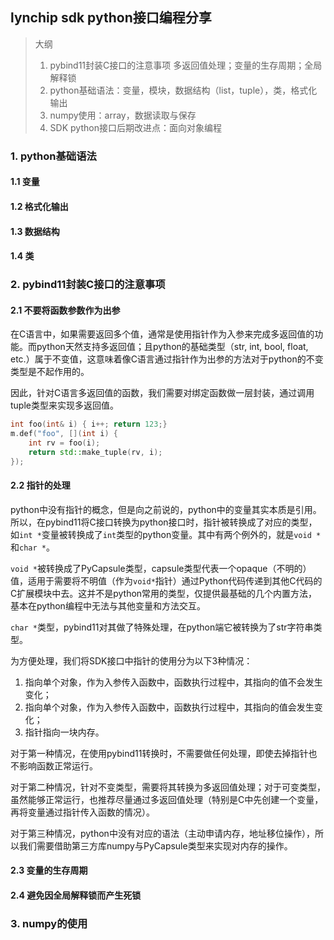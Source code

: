 ## lynchip sdk python接口编程分享

> 大纲
>
> 1. pybind11封装C接口的注意事项
>    多返回值处理；变量的生存周期；全局解释锁
> 2. python基础语法：变量，模块，数据结构（list，tuple），类，格式化输出
> 3. numpy使用：array，数据读取与保存
> 4. SDK python接口后期改进点：面向对象编程



### 1. python基础语法

#### 1.1 变量



#### 1.2 格式化输出



#### 1.3 数据结构



#### 1.4 类



### 2. pybind11封装C接口的注意事项

#### 2.1 不要将函数参数作为出参

在C语言中，如果需要返回多个值，通常是使用指针作为入参来完成多返回值的功能。而python天然支持多返回值；且python的基础类型（str, int, bool, float, etc.）属于不变值，这意味着像C语言通过指针作为出参的方法对于python的不变类型是不起作用的。

因此，针对C语言多返回值的函数，我们需要对绑定函数做一层封装，通过调用tuple类型来实现多返回值。

```C++
int foo(int& i) { i++; return 123;}
m.def("foo", [](int i) {
    int rv = foo(i);
    return std::make_tuple(rv, i);
});
```

#### 2.2 指针的处理

python中没有指针的概念，但是向之前说的，python中的变量其实本质是引用。所以，在pybind11将C接口转换为python接口时，指针被转换成了对应的类型，如`int *`变量被转换成了`int`类型的python变量。其中有两个例外的，就是`void *`和`char *`。

`void *`被转换成了PyCapsule类型，capsule类型代表一个opaque（不明的）值，适用于需要将不明值（作为`void*`指针）通过Python代码传递到其他C代码的C扩展模块中去。这并不是python常用的类型，仅提供最基础的几个内置方法，基本在python编程中无法与其他变量和方法交互。

`char *`类型，pybind11对其做了特殊处理，在python端它被转换为了str字符串类型。

为方便处理，我们将SDK接口中指针的使用分为以下3种情况：

1. 指向单个对象，作为入参传入函数中，函数执行过程中，其指向的值不会发生变化；
2. 指向单个对象，作为入参传入函数中，函数执行过程中，其指向的值会发生变化；
3. 指针指向一块内存。

对于第一种情况，在使用pybind11转换时，不需要做任何处理，即使去掉指针也不影响函数正常运行。

对于第二种情况，针对不变类型，需要将其转换为多返回值处理；对于可变类型，虽然能够正常运行，也推荐尽量通过多返回值处理（特别是C中先创建一个变量，再将变量通过指针传入函数的情况）。

对于第三种情况，python中没有对应的语法（主动申请内存，地址移位操作），所以我们需要借助第三方库numpy与PyCapsule类型来实现对内存的操作。

#### 2.3 变量的生存周期



#### 2.4 避免因全局解释锁而产生死锁





### 3. numpy的使用







